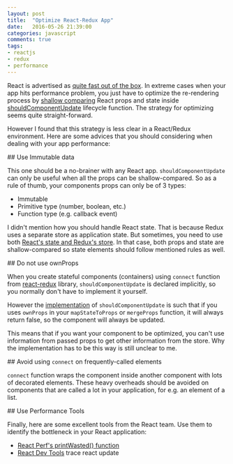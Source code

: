 ```yaml
---
layout: post
title:  "Optimize React-Redux App"
date:   2016-05-26 21:39:00
categories: javascript
comments: true
tags:
- reactjs
- redux
- performance
---
```


React is advertised as [quite fast out of the box](https://facebook.github.io/react/docs/perf.html). In extreme cases when your app hits performance problem, you just have to optimize the re-rendering process by [shallow comparing](https://facebook.github.io/react/docs/shallow-compare.html) React props and state inside [shouldComponentUpdate](https://facebook.github.io/react/docs/component-specs.html#updating-shouldcomponentupdate) lifecycle function. The strategy for optimizing seems quite straight-forward.

However I found that this strategy is less clear in a React/Redux environment. Here are some advices that you should considering when dealing with your app performance:

## Use Immutable data

This one should be a no-brainer with any React app. `shouldComponentUpdate` can only be useful when all the props can be shallow-compared. So as a rule of thumb, your
components props can only be of 3 types:

- Immutable
- Primitive type (number, boolean, etc.)
- Function type (e.g. callback event)

I didn't mention how you should handle React state. That is because Redux uses a separate store as application state. But sometimes, you need to use both [React's state and Redux's store](https://github.com/reactjs/redux/issues/1287). In that case, both props and state are shallow-compared so state elements should follow mentioned rules as well.

## Do not use ownProps

When you create stateful components (containers) using `connect` function from [react-redux](https://github.com/reactjs/react-redux) library, `shouldComponentUpdate` is declared implicitly, so you normally don't have to implement it yourself.

However the [implementation](https://github.com/reactjs/react-redux/blob/master/src/components/connect.js#L77) of `shouldComponentUpdate` is such that if you uses `ownProps` in your `mapStateToProps` or `mergeProps` function, it will always return false, so the component will always be updated.

This means that if you want your component to be optimized, you can't use information from passed props to get other information from the store. Why the implementation has to be this way is still unclear to me.

## Avoid using `connect` on frequently-called elements

`connect` function wraps the component inside another component with lots of decorated elements. These heavy overheads should be avoided on components that are called a lot in your application, for e.g. an element of a list.

## Use Performance Tools

Finally, here are some excellent tools from the React team. Use them to identify the bottleneck in your React application:

- [React Perf's printWasted() function](https://facebook.github.io/react/docs/perf.html#perf.printwastedmeasurements)
- [React Dev Tools](https://chrome.google.com/webstore/detail/react-developer-tools/fmkadmapgofadopljbjfkapdkoienihi?hl=en) trace react update
